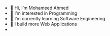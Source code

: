 - 👋 Hi, I’m Mohameed Ahmed
- 👀 I’m interested in Programming
- 🌱 I’m currently learning Software Engineering
- 💞️ I build more Web Applications
-

<!---
Moha-Ahmed1/Moha-Ahmed1 is a ✨ special ✨ repository because its `README.md` (this file) appears on your GitHub profile.
You can click the Preview link to take a look at your changes.
--->
